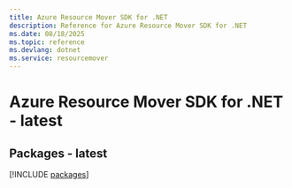 ```yaml
---
title: Azure Resource Mover SDK for .NET
description: Reference for Azure Resource Mover SDK for .NET
ms.date: 08/18/2025
ms.topic: reference
ms.devlang: dotnet
ms.service: resourcemover
---
```

# Azure Resource Mover SDK for .NET - latest
## Packages - latest
[!INCLUDE [packages](resource-mover-index.md)]